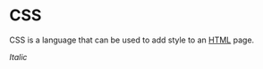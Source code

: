 # CSS



CSS is a language that can be used to add style to an [HTML](/wiki/HTML) page.



*Italic*